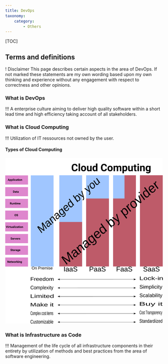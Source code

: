 ```yaml
---
title: DevOps
taxonomy:
    category:
        - Others
---
```


[TOC]

## Terms and definitions
! Disclaimer
This page describes certain aspects in the area of DevOps. If not marked these statements are my own wording based upon my own thinking and experience without any engagement with respect to correctness and other opinions.

### What is DevOps
!!! A enterprise culture aiming to deliver high quality software within a short lead time and high efficiency taking account of all stakeholders.

### What is Cloud Computing
!!! Utilization of IT ressources not owned by the user.

#### Types of Cloud Computing
![Image link](cc.png?link&display=thumbnail&cropResize=300,300)
### What is Infrastructure as Code
!!! Management of the life cycle of all infrastructure components in their entirety by utilization of methods and best practices from the area of software engineering.

